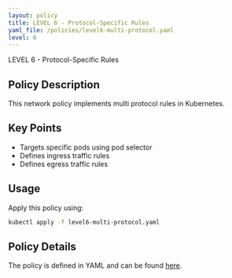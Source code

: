 ```yaml
---
layout: policy
title: LEVEL 6 - Protocol-Specific Rules
yaml_file: /policies/level6-multi-protocol.yaml
level: 6
---
```


LEVEL 6 - Protocol-Specific Rules

## Policy Description

This network policy implements multi protocol rules in Kubernetes.

## Key Points

- Targets specific pods using pod selector
- Defines ingress traffic rules
- Defines egress traffic rules

## Usage

Apply this policy using:
```bash
kubectl apply -f level6-multi-protocol.yaml
```

## Policy Details

The policy is defined in YAML and can be found [here](/policies/level6-multi-protocol.yaml).
